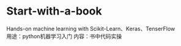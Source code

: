 # Start-with-a-book
Hands-on machine learning with Scikit-Learn、Keras、TenserFlow  
  用途：python机器学习入门
  内容：书中代码实操
